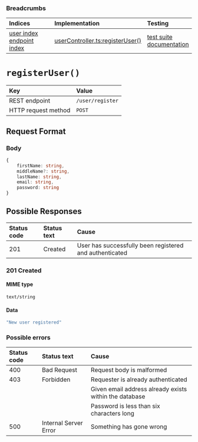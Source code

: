 ### Breadcrumbs

| Indices | Implementation | Testing |
| :----------------------------------------------------------- | :-------------------------------------------------------------------------------------------------------------------- | :--------------------------------------------------------------------------------------------------------------------------------------------------------------- |
| [user index](./index.md)<br>[endpoint index](../index.md) | [userController.ts:registerUser()](../../../../../backend/src/controllers/userController.ts#L170-L217) |  [test suite](../../../../../backend/tests/controllers/user/userController.test.ts)<br>[documentation](../../tests/user/userControllerTest.md) |

# `registerUser()`

| Key                 | Value            |
| :------------------ | :--------------- |
| REST endpoint       | `/user/register` |
| HTTP request method | `POST`           |

## Request Format

### Body

```typescript
{
    firstName: string,
    middleName?: string,
    lastName: string,
    email: string,
    password: string
}
```

## Possible Responses

| Status code | Status text | Cause                                                   |
| :---------- | :---------- | :------------------------------------------------------ |
| 201         | Created     | User has successfully been registered and authenticated |

### 201 Created

#### MIME type

`text/string`

#### Data

```typescript
"New user registered"
```

### Possible errors

| Status code | Status text           | Cause                                                  |
| :---------- | :-------------------- | :----------------------------------------------------- |
| 400         | Bad Request           | Request body is malformed                              |
| 403         | Forbidden             | Requester is already authenticated                     |
|             |                       | Given email address already exists within the database |
|             |                       | Password is less than six characters long              |
| 500         | Internal Server Error | Something has gone wrong                               |
